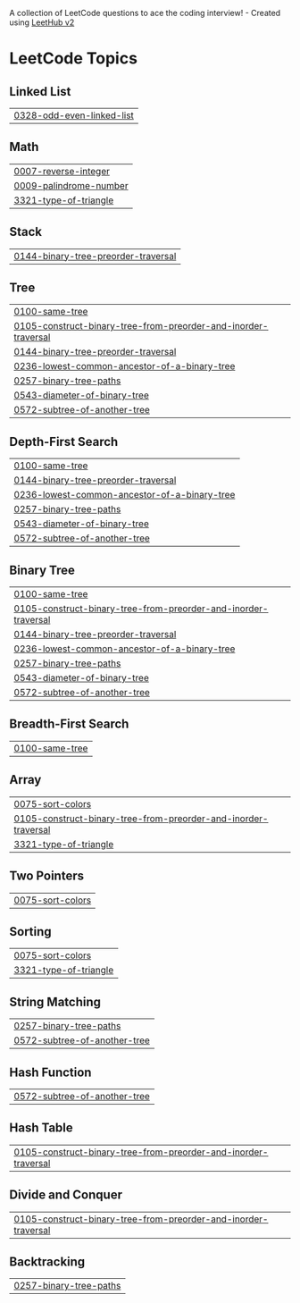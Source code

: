 A collection of LeetCode questions to ace the coding interview! - Created using [LeetHub v2](https://github.com/arunbhardwaj/LeetHub-2.0)
<!---LeetCode Topics Start-->
# LeetCode Topics
## Linked List
|  |
| ------- |
| [0328-odd-even-linked-list](https://github.com/Parthbangoria/leetcode/tree/master/0328-odd-even-linked-list) |
## Math
|  |
| ------- |
| [0007-reverse-integer](https://github.com/Parthbangoria/leetcode/tree/master/0007-reverse-integer) |
| [0009-palindrome-number](https://github.com/Parthbangoria/leetcode/tree/master/0009-palindrome-number) |
| [3321-type-of-triangle](https://github.com/Parthbangoria/leetcode/tree/master/3321-type-of-triangle) |
## Stack
|  |
| ------- |
| [0144-binary-tree-preorder-traversal](https://github.com/Parthbangoria/leetcode/tree/master/0144-binary-tree-preorder-traversal) |
## Tree
|  |
| ------- |
| [0100-same-tree](https://github.com/Parthbangoria/leetcode/tree/master/0100-same-tree) |
| [0105-construct-binary-tree-from-preorder-and-inorder-traversal](https://github.com/Parthbangoria/leetcode/tree/master/0105-construct-binary-tree-from-preorder-and-inorder-traversal) |
| [0144-binary-tree-preorder-traversal](https://github.com/Parthbangoria/leetcode/tree/master/0144-binary-tree-preorder-traversal) |
| [0236-lowest-common-ancestor-of-a-binary-tree](https://github.com/Parthbangoria/leetcode/tree/master/0236-lowest-common-ancestor-of-a-binary-tree) |
| [0257-binary-tree-paths](https://github.com/Parthbangoria/leetcode/tree/master/0257-binary-tree-paths) |
| [0543-diameter-of-binary-tree](https://github.com/Parthbangoria/leetcode/tree/master/0543-diameter-of-binary-tree) |
| [0572-subtree-of-another-tree](https://github.com/Parthbangoria/leetcode/tree/master/0572-subtree-of-another-tree) |
## Depth-First Search
|  |
| ------- |
| [0100-same-tree](https://github.com/Parthbangoria/leetcode/tree/master/0100-same-tree) |
| [0144-binary-tree-preorder-traversal](https://github.com/Parthbangoria/leetcode/tree/master/0144-binary-tree-preorder-traversal) |
| [0236-lowest-common-ancestor-of-a-binary-tree](https://github.com/Parthbangoria/leetcode/tree/master/0236-lowest-common-ancestor-of-a-binary-tree) |
| [0257-binary-tree-paths](https://github.com/Parthbangoria/leetcode/tree/master/0257-binary-tree-paths) |
| [0543-diameter-of-binary-tree](https://github.com/Parthbangoria/leetcode/tree/master/0543-diameter-of-binary-tree) |
| [0572-subtree-of-another-tree](https://github.com/Parthbangoria/leetcode/tree/master/0572-subtree-of-another-tree) |
## Binary Tree
|  |
| ------- |
| [0100-same-tree](https://github.com/Parthbangoria/leetcode/tree/master/0100-same-tree) |
| [0105-construct-binary-tree-from-preorder-and-inorder-traversal](https://github.com/Parthbangoria/leetcode/tree/master/0105-construct-binary-tree-from-preorder-and-inorder-traversal) |
| [0144-binary-tree-preorder-traversal](https://github.com/Parthbangoria/leetcode/tree/master/0144-binary-tree-preorder-traversal) |
| [0236-lowest-common-ancestor-of-a-binary-tree](https://github.com/Parthbangoria/leetcode/tree/master/0236-lowest-common-ancestor-of-a-binary-tree) |
| [0257-binary-tree-paths](https://github.com/Parthbangoria/leetcode/tree/master/0257-binary-tree-paths) |
| [0543-diameter-of-binary-tree](https://github.com/Parthbangoria/leetcode/tree/master/0543-diameter-of-binary-tree) |
| [0572-subtree-of-another-tree](https://github.com/Parthbangoria/leetcode/tree/master/0572-subtree-of-another-tree) |
## Breadth-First Search
|  |
| ------- |
| [0100-same-tree](https://github.com/Parthbangoria/leetcode/tree/master/0100-same-tree) |
## Array
|  |
| ------- |
| [0075-sort-colors](https://github.com/Parthbangoria/leetcode/tree/master/0075-sort-colors) |
| [0105-construct-binary-tree-from-preorder-and-inorder-traversal](https://github.com/Parthbangoria/leetcode/tree/master/0105-construct-binary-tree-from-preorder-and-inorder-traversal) |
| [3321-type-of-triangle](https://github.com/Parthbangoria/leetcode/tree/master/3321-type-of-triangle) |
## Two Pointers
|  |
| ------- |
| [0075-sort-colors](https://github.com/Parthbangoria/leetcode/tree/master/0075-sort-colors) |
## Sorting
|  |
| ------- |
| [0075-sort-colors](https://github.com/Parthbangoria/leetcode/tree/master/0075-sort-colors) |
| [3321-type-of-triangle](https://github.com/Parthbangoria/leetcode/tree/master/3321-type-of-triangle) |
## String Matching
|  |
| ------- |
| [0257-binary-tree-paths](https://github.com/Parthbangoria/leetcode/tree/master/0257-binary-tree-paths) |
| [0572-subtree-of-another-tree](https://github.com/Parthbangoria/leetcode/tree/master/0572-subtree-of-another-tree) |
## Hash Function
|  |
| ------- |
| [0572-subtree-of-another-tree](https://github.com/Parthbangoria/leetcode/tree/master/0572-subtree-of-another-tree) |
## Hash Table
|  |
| ------- |
| [0105-construct-binary-tree-from-preorder-and-inorder-traversal](https://github.com/Parthbangoria/leetcode/tree/master/0105-construct-binary-tree-from-preorder-and-inorder-traversal) |
## Divide and Conquer
|  |
| ------- |
| [0105-construct-binary-tree-from-preorder-and-inorder-traversal](https://github.com/Parthbangoria/leetcode/tree/master/0105-construct-binary-tree-from-preorder-and-inorder-traversal) |
## Backtracking
|  |
| ------- |
| [0257-binary-tree-paths](https://github.com/Parthbangoria/leetcode/tree/master/0257-binary-tree-paths) |
<!---LeetCode Topics End-->